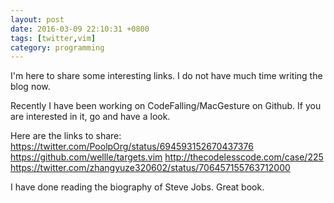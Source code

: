 ```yaml
---
layout: post
date: 2016-03-09 22:10:31 +0800
tags: [twitter,vim]
category: programming
---
```


I'm here to share some interesting links. I do not have much time writing the blog now.

Recently I have been working on CodeFalling/MacGesture on Github. If you are interested in it, go and have a look.

Here are the links to share:
https://twitter.com/PoolpOrg/status/694593152670437376
https://github.com/wellle/targets.vim
http://thecodelesscode.com/case/225
https://twitter.com/zhangyuze320602/status/706457155763712000

I have done reading the biography of Steve Jobs. Great book.